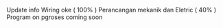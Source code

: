 Update info 
Wiring oke ( 100% )
Perancangan mekanik dan Eletric ( 40% )  
Program on pgroses coming soon

